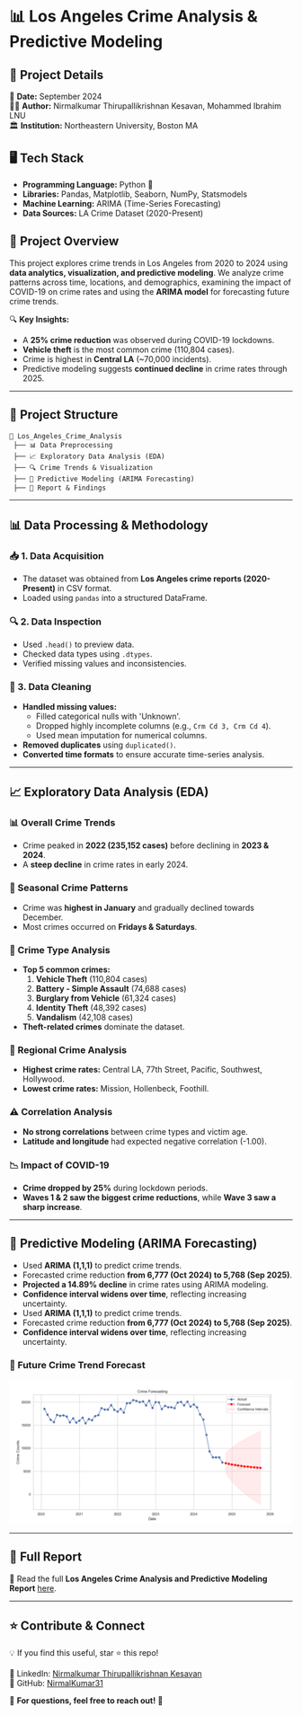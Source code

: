 # 📊 Los Angeles Crime Analysis & Predictive Modeling

## 📆 Project Details
📅 **Date:** September 2024  
👨‍💻 **Author:** Nirmalkumar Thirupallikrishnan Kesavan, Mohammed Ibrahim LNU  
🏛️ **Institution:** Northeastern University, Boston MA  

## 🖥️ Tech Stack
- **Programming Language:** Python 🐍
- **Libraries:** Pandas, Matplotlib, Seaborn, NumPy, Statsmodels
- **Machine Learning:** ARIMA (Time-Series Forecasting)
- **Data Sources:** LA Crime Dataset (2020-Present)

## 📌 Project Overview
This project explores crime trends in Los Angeles from 2020 to 2024 using **data analytics, visualization, and predictive modeling**. We analyze crime patterns across time, locations, and demographics, examining the impact of COVID-19 on crime rates and using the **ARIMA model** for forecasting future crime trends.

🔍 **Key Insights:**
- A **25% crime reduction** was observed during COVID-19 lockdowns.
- **Vehicle theft** is the most common crime (110,804 cases).
- Crime is highest in **Central LA** (~70,000 incidents).
- Predictive modeling suggests **continued decline** in crime rates through 2025.

---

## 📂 Project Structure
```
📁 Los_Angeles_Crime_Analysis
 ├── 📊 Data Preprocessing
 ├── 📈 Exploratory Data Analysis (EDA)
 ├── 🔍 Crime Trends & Visualization
 ├── 🤖 Predictive Modeling (ARIMA Forecasting)
 ├── 📄 Report & Findings
```
---

## 📊 Data Processing & Methodology

### 📥 1. Data Acquisition
- The dataset was obtained from **Los Angeles crime reports (2020-Present)** in CSV format.
- Loaded using `pandas` into a structured DataFrame.

### 🔍 2. Data Inspection
- Used `.head()` to preview data.
- Checked data types using `.dtypes`.
- Verified missing values and inconsistencies.

### 🧹 3. Data Cleaning
- **Handled missing values:**
  - Filled categorical nulls with 'Unknown'.
  - Dropped highly incomplete columns (e.g., `Crm Cd 3, Crm Cd 4`).
  - Used mean imputation for numerical columns.
- **Removed duplicates** using `duplicated()`.
- **Converted time formats** to ensure accurate time-series analysis.

---

## 📈 Exploratory Data Analysis (EDA)

### 📊 Overall Crime Trends
- Crime peaked in **2022 (235,152 cases)** before declining in **2023 & 2024**.
- A **steep decline** in crime rates in early 2024.

### 📅 Seasonal Crime Patterns
- Crime was **highest in January** and gradually declined towards December.
- Most crimes occurred on **Fridays & Saturdays**.

### 🔎 Crime Type Analysis
- **Top 5 common crimes:**
  1. **Vehicle Theft** (110,804 cases)
  2. **Battery - Simple Assault** (74,688 cases)
  3. **Burglary from Vehicle** (61,324 cases)
  4. **Identity Theft** (48,392 cases)
  5. **Vandalism** (42,108 cases)
- **Theft-related crimes** dominate the dataset.

### 📍 Regional Crime Analysis
- **Highest crime rates:** Central LA, 77th Street, Pacific, Southwest, Hollywood.
- **Lowest crime rates:** Mission, Hollenbeck, Foothill.

### ⚠️ Correlation Analysis
- **No strong correlations** between crime types and victim age.
- **Latitude and longitude** had expected negative correlation (-1.00).

### 📉 Impact of COVID-19
- **Crime dropped by 25%** during lockdown periods.
- **Waves 1 & 2 saw the biggest crime reductions**, while **Wave 3 saw a sharp increase**.

---

## 🤖 Predictive Modeling (ARIMA Forecasting)
- Used **ARIMA (1,1,1)** to predict crime trends.
- Forecasted crime reduction **from 6,777 (Oct 2024) to 5,768 (Sep 2025)**.
- **Projected a 14.89% decline** in crime rates using ARIMA modeling.
- **Confidence interval widens over time**, reflecting increasing uncertainty.
- Used **ARIMA (1,1,1)** to predict crime trends.
- Forecasted crime reduction **from 6,777 (Oct 2024) to 5,768 (Sep 2025)**.
- **Confidence interval widens over time**, reflecting increasing uncertainty.

### 🔮 Future Crime Trend Forecast
![Crime Forecasting](https://github.com/NirmalKumar31/Los-Angeles-Crime-Analysis-and-Predictive-Modeling/blob/a7b71e5cefaf98283f5f1d5c34a78fe94928994e/Crime%20Forecasting%20Visualization.png)

---

## 📜 Full Report
📄 Read the full **Los Angeles Crime Analysis and Predictive Modeling Report** [here](https://github.com/NirmalKumar31/Los-Angeles-Crime-Analysis-and-Predictive-Modeling/blob/fb7f8ebc50306c3216f22134619ff0c53bc17eb8/Los%20Angeles%20Crime%20Analysis%20and%20Predictive%20Modeling-%20Project%20Report%20%20%20%20%20%20%20%20%20%20%20%20%20%20%20%20%20%20%20%20%20%20%20%20%20%20%20%20%20%20%20%20%20%20%20%20%20%20%20%20%20%20%20%20%20%20%20%20%20%20%20%20%20%20%20%20%20%20%20%20%20%20%20%20(1).pdf).

---

## ⭐ Contribute & Connect
💡 If you find this useful, star ⭐ this repo!  

🔗 LinkedIn: [Nirmalkumar Thirupallikrishnan Kesavan](https://www.linkedin.com/in/nirmalkumartk/)  
🔗 GitHub: [NirmalKumar31](https://github.com/NirmalKumar31)  

📩 **For questions, feel free to reach out!** 🚀

